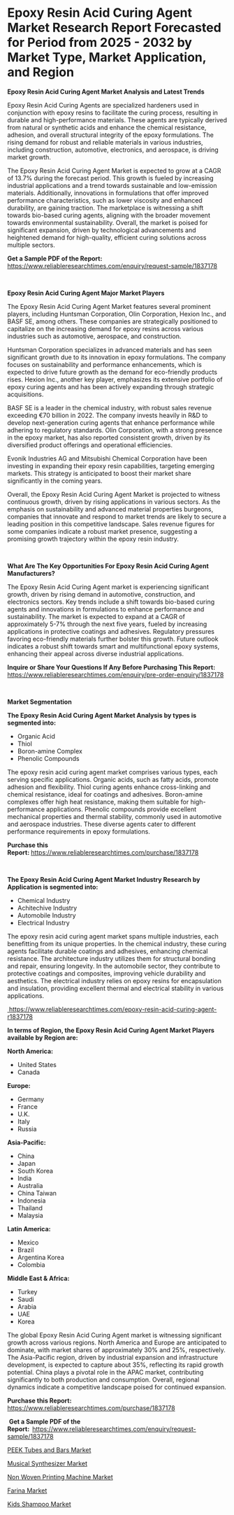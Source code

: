 <p><h1>Epoxy Resin Acid Curing Agent Market Research Report Forecasted for Period from 2025 -  2032 by Market Type, Market Application, and Region</h1></p><p><strong>Epoxy Resin Acid Curing Agent Market Analysis and Latest Trends</strong></p>
<p><p>Epoxy Resin Acid Curing Agents are specialized hardeners used in conjunction with epoxy resins to facilitate the curing process, resulting in durable and high-performance materials. These agents are typically derived from natural or synthetic acids and enhance the chemical resistance, adhesion, and overall structural integrity of the epoxy formulations. The rising demand for robust and reliable materials in various industries, including construction, automotive, electronics, and aerospace, is driving market growth. </p><p>The Epoxy Resin Acid Curing Agent Market is expected to grow at a CAGR of 13.7% during the forecast period. This growth is fueled by increasing industrial applications and a trend towards sustainable and low-emission materials. Additionally, innovations in formulations that offer improved performance characteristics, such as lower viscosity and enhanced durability, are gaining traction. The marketplace is witnessing a shift towards bio-based curing agents, aligning with the broader movement towards environmental sustainability. Overall, the market is poised for significant expansion, driven by technological advancements and heightened demand for high-quality, efficient curing solutions across multiple sectors.</p></p>
<p><strong>Get a Sample PDF of the Report:&nbsp;</strong> <a href="https://www.reliableresearchtimes.com/enquiry/request-sample/1837178?utm_campaign=2105&utm_medium=2&utm_source=Github&utm_content=ia&utm_term=03022025&utm_id=epoxy-resin-acid-curing-agent">https://www.reliableresearchtimes.com/enquiry/request-sample/1837178</a></p>
<p>&nbsp;</p>
<p><strong>Epoxy Resin Acid Curing Agent Major Market Players</strong></p>
<p><p>The Epoxy Resin Acid Curing Agent Market features several prominent players, including Huntsman Corporation, Olin Corporation, Hexion Inc., and BASF SE, among others. These companies are strategically positioned to capitalize on the increasing demand for epoxy resins across various industries such as automotive, aerospace, and construction.</p><p>Huntsman Corporation specializes in advanced materials and has seen significant growth due to its innovation in epoxy formulations. The company focuses on sustainability and performance enhancements, which is expected to drive future growth as the demand for eco-friendly products rises. Hexion Inc., another key player, emphasizes its extensive portfolio of epoxy curing agents and has been actively expanding through strategic acquisitions.</p><p>BASF SE is a leader in the chemical industry, with robust sales revenue exceeding €70 billion in 2022. The company invests heavily in R&D to develop next-generation curing agents that enhance performance while adhering to regulatory standards. Olin Corporation, with a strong presence in the epoxy market, has also reported consistent growth, driven by its diversified product offerings and operational efficiencies.</p><p>Evonik Industries AG and Mitsubishi Chemical Corporation have been investing in expanding their epoxy resin capabilities, targeting emerging markets. This strategy is anticipated to boost their market share significantly in the coming years.</p><p>Overall, the Epoxy Resin Acid Curing Agent Market is projected to witness continuous growth, driven by rising applications in various sectors. As the emphasis on sustainability and advanced material properties burgeons, companies that innovate and respond to market trends are likely to secure a leading position in this competitive landscape. Sales revenue figures for some companies indicate a robust market presence, suggesting a promising growth trajectory within the epoxy resin industry.</p></p>
<p>&nbsp;</p>
<p><strong>What Are The Key Opportunities For Epoxy Resin Acid Curing Agent Manufacturers?</strong></p>
<p><p>The Epoxy Resin Acid Curing Agent market is experiencing significant growth, driven by rising demand in automotive, construction, and electronics sectors. Key trends include a shift towards bio-based curing agents and innovations in formulations to enhance performance and sustainability. The market is expected to expand at a CAGR of approximately 5-7% through the next five years, fueled by increasing applications in protective coatings and adhesives. Regulatory pressures favoring eco-friendly materials further bolster this growth. Future outlook indicates a robust shift towards smart and multifunctional epoxy systems, enhancing their appeal across diverse industrial applications.</p></p>
<p><strong>Inquire or Share Your Questions If Any Before Purchasing This Report:</strong> <a href="https://www.reliableresearchtimes.com/enquiry/pre-order-enquiry/1837178?utm_campaign=2105&utm_medium=2&utm_source=Github&utm_content=ia&utm_term=03022025&utm_id=epoxy-resin-acid-curing-agent">https://www.reliableresearchtimes.com/enquiry/pre-order-enquiry/1837178</a></p>
<p>&nbsp;</p>
<p><strong>Market Segmentation</strong></p>
<p><strong>The Epoxy Resin Acid Curing Agent Market Analysis by types is segmented into:</strong></p>
<p><ul><li>Organic Acid</li><li>Thiol</li><li>Boron-amine Complex</li><li>Phenolic Compounds</li></ul></p>
<p><p>The epoxy resin acid curing agent market comprises various types, each serving specific applications. Organic acids, such as fatty acids, promote adhesion and flexibility. Thiol curing agents enhance cross-linking and chemical resistance, ideal for coatings and adhesives. Boron-amine complexes offer high heat resistance, making them suitable for high-performance applications. Phenolic compounds provide excellent mechanical properties and thermal stability, commonly used in automotive and aerospace industries. These diverse agents cater to different performance requirements in epoxy formulations.</p></p>
<p><strong>Purchase this Report:&nbsp;</strong><a href="https://www.reliableresearchtimes.com/purchase/1837178?utm_campaign=2105&utm_medium=2&utm_source=Github&utm_content=ia&utm_term=03022025&utm_id=epoxy-resin-acid-curing-agent">https://www.reliableresearchtimes.com/purchase/1837178</a></p>
<p>&nbsp;</p>
<p><strong>The Epoxy Resin Acid Curing Agent Market Industry Research by Application is segmented into:</strong></p>
<p><ul><li>Chemical Industry</li><li>Achitechive Industry</li><li>Automobile Industry</li><li>Electrical Industry</li></ul></p>
<p><p>The epoxy resin acid curing agent market spans multiple industries, each benefitting from its unique properties. In the chemical industry, these curing agents facilitate durable coatings and adhesives, enhancing chemical resistance. The architecture industry utilizes them for structural bonding and repair, ensuring longevity. In the automobile sector, they contribute to protective coatings and composites, improving vehicle durability and aesthetics. The electrical industry relies on epoxy resins for encapsulation and insulation, providing excellent thermal and electrical stability in various applications.</p></p>
<p><a href="https://www.reliableresearchtimes.com/epoxy-resin-acid-curing-agent-r1837178?utm_campaign=2105&utm_medium=2&utm_source=Github&utm_content=ia&utm_term=03022025&utm_id=epoxy-resin-acid-curing-agent">&nbsp;https://www.reliableresearchtimes.com/epoxy-resin-acid-curing-agent-r1837178</a></p>
<p><strong>In terms of Region, the Epoxy Resin Acid Curing Agent Market Players available by Region are:</strong></p>
<p>
    <p> <strong> North America: </strong>
        <ul>
            <li>United States</li>
            <li>Canada</li>
        </ul>
        </p> 
    <p> <strong> Europe: </strong>
        <ul>
            <li>Germany</li>
            <li>France</li>
            <li>U.K.</li>
            <li>Italy</li>
            <li>Russia</li>
        </ul>
        </p> 
    <p> <strong> Asia-Pacific: </strong>
        <ul>
            <li>China</li>
            <li>Japan</li>
            <li>South Korea</li>
            <li>India</li>
            <li>Australia</li>
            <li>China Taiwan</li>
            <li>Indonesia</li>
            <li>Thailand</li>
            <li>Malaysia</li>
        </ul>
        </p> 
    <p> <strong> Latin America: </strong>
        <ul>
            <li>Mexico</li>
            <li>Brazil</li>
            <li>Argentina Korea</li>
            <li>Colombia</li>
        </ul>
        </p> 
    <p> <strong> Middle East & Africa: </strong>
        <ul>
            <li>Turkey</li>
            <li>Saudi</li>
            <li>Arabia</li>
            <li>UAE</li>
            <li>Korea</li>
        </ul>
    </p>
    </p>
<p><p>The global Epoxy Resin Acid Curing Agent market is witnessing significant growth across various regions. North America and Europe are anticipated to dominate, with market shares of approximately 30% and 25%, respectively. The Asia-Pacific region, driven by industrial expansion and infrastructure development, is expected to capture about 35%, reflecting its rapid growth potential. China plays a pivotal role in the APAC market, contributing significantly to both production and consumption. Overall, regional dynamics indicate a competitive landscape poised for continued expansion.</p></p>
<p><strong>Purchase this Report: </strong><a href="https://www.reliableresearchtimes.com/purchase/1837178?utm_campaign=2105&utm_medium=2&utm_source=Github&utm_content=ia&utm_term=03022025&utm_id=epoxy-resin-acid-curing-agent">https://www.reliableresearchtimes.com/purchase/1837178</a></p>
<p>&nbsp;<strong>Get a Sample PDF of the Report:&nbsp;&nbsp;</strong><a href="https://www.reliableresearchtimes.com/enquiry/request-sample/1837178?utm_campaign=2105&utm_medium=2&utm_source=Github&utm_content=ia&utm_term=03022025&utm_id=epoxy-resin-acid-curing-agent">https://www.reliableresearchtimes.com/enquiry/request-sample/1837178</a></p>
<p><strong></strong></p>
<p><p><a href="https://github.com/MariaWashington76/Market-Research-Report-List-1/blob/main/peek-tubes-and-bars-market.md?utm_campaign=2105&utm_medium=2&utm_source=Github&utm_content=ia&utm_term=03022025&utm_id=epoxy-resin-acid-curing-agent">PEEK Tubes and Bars Market</a></p><p><a href="https://www.linkedin.com/pulse/musical-synthesizer-market-report-2025-2032-evaluating-growth-8geof?utm_campaign=2105&utm_medium=2&utm_source=Github&utm_content=ia&utm_term=03022025&utm_id=epoxy-resin-acid-curing-agent">Musical Synthesizer Market</a></p><p><a href="https://www.linkedin.com/pulse/thorough-overview-non-woven-printing-machine-market-including-vietc?utm_campaign=2105&utm_medium=2&utm_source=Github&utm_content=ia&utm_term=03022025&utm_id=epoxy-resin-acid-curing-agent">Non Woven Printing Machine Market</a></p><p><a href="https://www.linkedin.com/pulse/farina-market-research-report-forecast-growth-prospects-cagr-g1nwf?utm_campaign=2105&utm_medium=2&utm_source=Github&utm_content=ia&utm_term=03022025&utm_id=epoxy-resin-acid-curing-agent">Farina Market</a></p><p><a href="https://www.linkedin.com/pulse/kids-shampoo-market-size-share-analysis-projecting-future-2s6ne?utm_campaign=2105&utm_medium=2&utm_source=Github&utm_content=ia&utm_term=03022025&utm_id=epoxy-resin-acid-curing-agent">Kids Shampoo Market</a></p></p>
